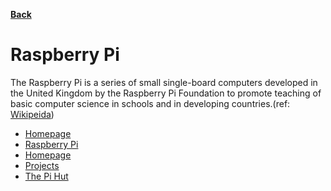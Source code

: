 **[Back](/README.md/)**

# Raspberry Pi

The Raspberry Pi is a series of small single-board computers developed in the United Kingdom by the Raspberry Pi Foundation to promote teaching of basic computer science in schools and in developing countries.(ref: [Wikipeida](https://en.wikipedia.org/wiki/Raspberry_Pi))


- [Homepage](https://www.raspberrypi.org/learn/)
- [Raspberry Pi](https://cognitiveclass.ai/courses/robots-are-coming)
- [Homepage](https://www.raspberrypi.org)
- [Projects](https://projects.raspberrypi.org/en/projects)
- [The Pi Hut](https://thepihut.com/blogs/raspberry-pi-tutorials/the-raspberry-pi-tutorial-beginners-guide)
